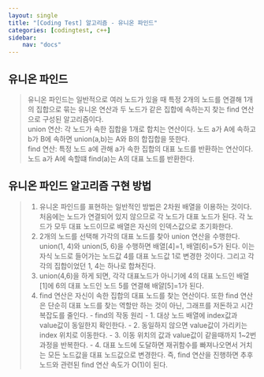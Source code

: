 ```yaml
---
layout: single
title: "[Coding Test] 알고리즘 - 유니온 파인드"
categories: [codingtest, c++]
sidebar:
    nav: "docs"
---
```


## 유니온 파인드
> 유니온 파인드는 일반적으로 여러 노드가 있을 때 특정 2개의 노드를 연결해 1개의 집합으로 묶는 유니온 연산과 두 노드가 같은 집합에 속하는지 찾는 find 연산으로 구성된 알고리즘이다. <br/>
> union 연산: 각 노드가 속한 집합을 1개로 합치는 연산이다. 노드 a가 A에 속하고 b가 B에 속하면 union(a,b)는 A와 B의 합집합을 뜻한다. <br/>
> find 연산: 특정 노드 a에 관해 a가 속한 집합의 대표 노드를 반환하는 연산이다. 노드 a가 A에 속할떄 find(a)는 A의 대표 노드를 반환한다. <br/>

## 유니온 파인드 알고리즘 구현 방법
> 1. 유니온 파인드를 표현하는 일반적인 방법은 2차원 배열을 이용하는 것이다. 처음에는 노드가 연결되어 있지 않으므로 각 노드가 대표 노드가 된다. 각 노드가 모두 대표 노드이므로 배열은 자신의 인덱스값으로 초기화한다.
> 2. 2개의 노드를 선택해 가각의 대표 노드를 찾아 union 연산을 수행한다. union(1, 4)와 union(5, 6)을 수행하면 배열[4]=1, 배열[6]=5가 된다. 이는 자식 노드로 들어가는 노드값 4를 대표 노드값 1로 변경한 것이다. 그리고 각각의 집합이었던 1, 4는 하나로 합쳐진다.
> 3. union(4,6)을 하게 되면, 각각 대표노드가 아니기에 4의 대표 노드인 배열[1]에 6의 대표 노드인 노드 5를 연결해 배얄[5]=1가 된다.
> 4. find 연산은 자신이 속한 집합의 대표 노드를 찾는 연산이다. 또한 find 연산은 단순히 대표 노드를 찾는 역할만 하는 것이 아닌, 그래프를 저돈하고 시간 복잡도를 줄인다.
    - find의 작동 원리
    - 1. 대상 노드 배열에 index값과 value값이 동일한지 확인한다.
    - 2. 동일하지 않으면 value값이 가리키는 index 위치로 이동한다.
    - 3. 이동 위치의 값과 value값이 같을때까지 1~2번 과정을 반복한다.
    - 4. 대표 노드에 도달하면 재귀함수를 빠져나오면서 거치는 모든 노드값을 대표 노드값으로 변경한다.
> 즉, find 연산을 진행하면 추후 노드와 관련된 find 연산 속도가 O(1)이 된다.


